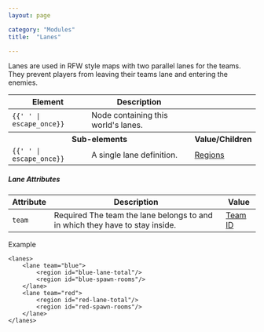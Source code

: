 ```yaml
---
layout: page

category: "Modules"
title:  "Lanes"

---
```


Lanes are used in RFW style maps with two parallel lanes for the teams. They prevent players from leaving their teams lane and entering the enemies.
<div class='table-responsive'>
  <table class='table table-striped table-condensed'>
    <thead>
      <tr>
        <th>Element</th>
        <th>Description</th>
        <th></th>
      </tr>
    </thead>
    <tbody>
      <tr>
        <td>
          <span class='highlight'>
            <code>{{'<lanes> </lanes>' | escape_once}}</code>
          </span>
        </td>
        <td>Node containing this world's lanes.</td>
        <td></td>
      </tr>
      <tr>
        <th colspan='2'>Sub-elements</th>
        <th>Value/Children</th>
      </tr>
      <tr>
        <td>
          <span class='highlight'>
            <code>{{'<lane> </lane>' | escape_once}}</code>
          </span>
        </td>
        <td>
          A single lane definition.
        </td>
        <td>
          <a href='/modules/regions'>Regions</a>
        </td>
      </tr>
    </tbody>
  </table>
</div>
<h5>Lane Attributes</h5>
<div class='table-responsive'>
  <table class='table table-striped table-condensed'>
    <thead>
      <tr>
        <th>Attribute</th>
        <th>Description</th>
        <th>Value</th>
      </tr>
    </thead>
    <tbody>
      <tr>
        <td>
          <code>team</code>
        </td>
        <td>
          <span class='label label-danger'>Required</span>
          The team the lane belongs to and in which they have to stay inside.
        </td>
        <td>
          <a href='/modules/teams'>Team ID</a>
        </td>
      </tr>
    </tbody>
  </table>
</div>
Example

    <lanes>
        <lane team="blue">
            <region id="blue-lane-total"/>
            <region id="blue-spawn-rooms"/>
        </lane>
        <lane team="red">
            <region id="red-lane-total"/>
            <region id="red-spawn-rooms"/>
        </lane>
    </lanes>
